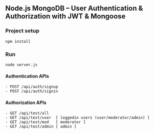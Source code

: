 ## Node.js MongoDB – User Authentication & Authorization with JWT & Mongoose

### Project setup
```
npm install
```

### Run
```
node server.js

```
#### Authentication APIs
```
- POST /api/auth/signup
- POST /api/auth/signin

```
#### Authorization APIs
```
- GET /api/test/all
- GET /api/test/user  [ loggedin users (user/moderator/admin) ]
- GET /api/test/mod   [ moderator ]
- GET /api/test/admin [ admin ]

```
